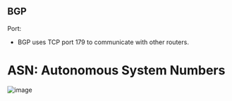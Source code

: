 

## BGP 


Port: 
- BGP uses TCP port 179 to communicate with other routers.



# ASN: Autonomous System Numbers

![image](https://user-images.githubusercontent.com/22568316/92329598-6284ec00-f036-11ea-829a-6e8edce1721f.png)

